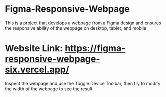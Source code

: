 # Figma-Responsive-Webpage
This is a project that develops a webpage from a Figma design and ensures the responsive ability of the webpage on desktop, tablet, and mobile
# Website Link: https://figma-responsive-webpage-six.vercel.app/
Inspect the webpage and use the Toggle Device Toolbar, then try to modify the width of the webpage to see the result


